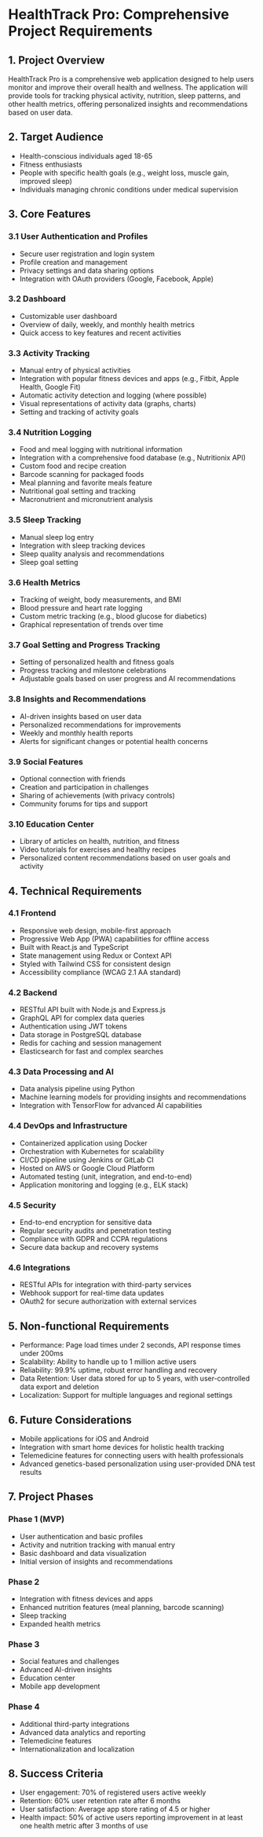 # HealthTrack Pro: Comprehensive Project Requirements

## 1. Project Overview

HealthTrack Pro is a comprehensive web application designed to help users monitor and improve their overall health and wellness. The application will provide tools for tracking physical activity, nutrition, sleep patterns, and other health metrics, offering personalized insights and recommendations based on user data.

## 2. Target Audience

- Health-conscious individuals aged 18-65
- Fitness enthusiasts
- People with specific health goals (e.g., weight loss, muscle gain, improved sleep)
- Individuals managing chronic conditions under medical supervision

## 3. Core Features

### 3.1 User Authentication and Profiles

- Secure user registration and login system
- Profile creation and management
- Privacy settings and data sharing options
- Integration with OAuth providers (Google, Facebook, Apple)

### 3.2 Dashboard

- Customizable user dashboard
- Overview of daily, weekly, and monthly health metrics
- Quick access to key features and recent activities

### 3.3 Activity Tracking

- Manual entry of physical activities
- Integration with popular fitness devices and apps (e.g., Fitbit, Apple Health, Google Fit)
- Automatic activity detection and logging (where possible)
- Visual representations of activity data (graphs, charts)
- Setting and tracking of activity goals

### 3.4 Nutrition Logging

- Food and meal logging with nutritional information
- Integration with a comprehensive food database (e.g., Nutritionix API)
- Custom food and recipe creation
- Barcode scanning for packaged foods
- Meal planning and favorite meals feature
- Nutritional goal setting and tracking
- Macronutrient and micronutrient analysis

### 3.5 Sleep Tracking

- Manual sleep log entry
- Integration with sleep tracking devices
- Sleep quality analysis and recommendations
- Sleep goal setting

### 3.6 Health Metrics

- Tracking of weight, body measurements, and BMI
- Blood pressure and heart rate logging
- Custom metric tracking (e.g., blood glucose for diabetics)
- Graphical representation of trends over time

### 3.7 Goal Setting and Progress Tracking

- Setting of personalized health and fitness goals
- Progress tracking and milestone celebrations
- Adjustable goals based on user progress and AI recommendations

### 3.8 Insights and Recommendations

- AI-driven insights based on user data
- Personalized recommendations for improvements
- Weekly and monthly health reports
- Alerts for significant changes or potential health concerns

### 3.9 Social Features

- Optional connection with friends
- Creation and participation in challenges
- Sharing of achievements (with privacy controls)
- Community forums for tips and support

### 3.10 Education Center

- Library of articles on health, nutrition, and fitness
- Video tutorials for exercises and healthy recipes
- Personalized content recommendations based on user goals and activity

## 4. Technical Requirements

### 4.1 Frontend

- Responsive web design, mobile-first approach
- Progressive Web App (PWA) capabilities for offline access
- Built with React.js and TypeScript
- State management using Redux or Context API
- Styled with Tailwind CSS for consistent design
- Accessibility compliance (WCAG 2.1 AA standard)

### 4.2 Backend

- RESTful API built with Node.js and Express.js
- GraphQL API for complex data queries
- Authentication using JWT tokens
- Data storage in PostgreSQL database
- Redis for caching and session management
- Elasticsearch for fast and complex searches

### 4.3 Data Processing and AI

- Data analysis pipeline using Python
- Machine learning models for providing insights and recommendations
- Integration with TensorFlow for advanced AI capabilities

### 4.4 DevOps and Infrastructure

- Containerized application using Docker
- Orchestration with Kubernetes for scalability
- CI/CD pipeline using Jenkins or GitLab CI
- Hosted on AWS or Google Cloud Platform
- Automated testing (unit, integration, and end-to-end)
- Application monitoring and logging (e.g., ELK stack)

### 4.5 Security

- End-to-end encryption for sensitive data
- Regular security audits and penetration testing
- Compliance with GDPR and CCPA regulations
- Secure data backup and recovery systems

### 4.6 Integrations

- RESTful APIs for integration with third-party services
- Webhook support for real-time data updates
- OAuth2 for secure authorization with external services

## 5. Non-functional Requirements

- Performance: Page load times under 2 seconds, API response times under 200ms
- Scalability: Ability to handle up to 1 million active users
- Reliability: 99.9% uptime, robust error handling and recovery
- Data Retention: User data stored for up to 5 years, with user-controlled data export and deletion
- Localization: Support for multiple languages and regional settings

## 6. Future Considerations

- Mobile applications for iOS and Android
- Integration with smart home devices for holistic health tracking
- Telemedicine features for connecting users with health professionals
- Advanced genetics-based personalization using user-provided DNA test results

## 7. Project Phases

### Phase 1 (MVP)
- User authentication and basic profiles
- Activity and nutrition tracking with manual entry
- Basic dashboard and data visualization
- Initial version of insights and recommendations

### Phase 2
- Integration with fitness devices and apps
- Enhanced nutrition features (meal planning, barcode scanning)
- Sleep tracking
- Expanded health metrics

### Phase 3
- Social features and challenges
- Advanced AI-driven insights
- Education center
- Mobile app development

### Phase 4
- Additional third-party integrations
- Advanced data analytics and reporting
- Telemedicine features
- Internationalization and localization

## 8. Success Criteria

- User engagement: 70% of registered users active weekly
- Retention: 60% user retention rate after 6 months
- User satisfaction: Average app store rating of 4.5 or higher
- Health impact: 50% of active users reporting improvement in at least one health metric after 3 months of use

